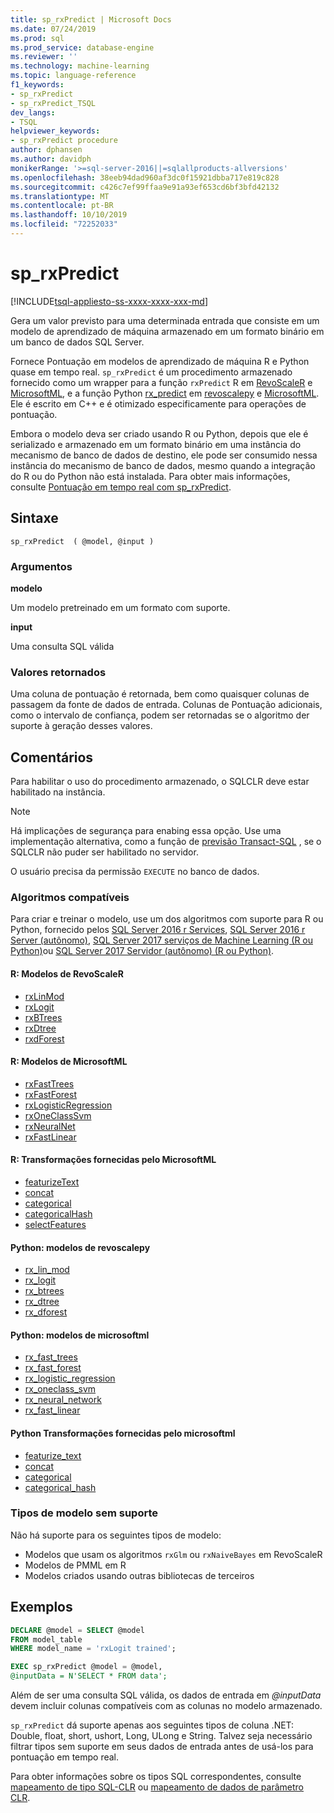 ```yaml
---
title: sp_rxPredict | Microsoft Docs
ms.date: 07/24/2019
ms.prod: sql
ms.prod_service: database-engine
ms.reviewer: ''
ms.technology: machine-learning
ms.topic: language-reference
f1_keywords:
- sp_rxPredict
- sp_rxPredict_TSQL
dev_langs:
- TSQL
helpviewer_keywords:
- sp_rxPredict procedure
author: dphansen
ms.author: davidph
monikerRange: '>=sql-server-2016||=sqlallproducts-allversions'
ms.openlocfilehash: 38eeb94dad960af3dc0f15921dbba717e819c828
ms.sourcegitcommit: c426c7ef99ffaa9e91a93ef653cd6bf3bfd42132
ms.translationtype: MT
ms.contentlocale: pt-BR
ms.lasthandoff: 10/10/2019
ms.locfileid: "72252033"
---
```

# <a name="sp_rxpredict"></a>sp_rxPredict  
[!INCLUDE[tsql-appliesto-ss-xxxx-xxxx-xxx-md](../../includes/tsql-appliesto-ss-xxxx-xxxx-xxx-md.md)]

Gera um valor previsto para uma determinada entrada que consiste em um modelo de aprendizado de máquina armazenado em um formato binário em um banco de dados SQL Server.

Fornece Pontuação em modelos de aprendizado de máquina R e Python quase em tempo real. `sp_rxPredict` é um procedimento armazenado fornecido como um wrapper para a função `rxPredict` R em [RevoScaleR](https://docs.microsoft.com/r-server/r-reference/revoscaler/revoscaler) e [MicrosoftML](https://docs.microsoft.com/r-server/r-reference/microsoftml/microsoftml-package), e a função Python [rx_predict](https://docs.microsoft.com/machine-learning-server/python-reference/revoscalepy/rx-predict) em [revoscalepy](https://docs.microsoft.com/machine-learning-server/python-reference/revoscalepy/revoscalepy-package) e [MicrosoftML](https://docs.microsoft.com/machine-learning-server/python-reference/microsoftml/microsoftml-package). Ele é escrito em C++ e é otimizado especificamente para operações de pontuação.

Embora o modelo deva ser criado usando R ou Python, depois que ele é serializado e armazenado em um formato binário em uma instância do mecanismo de banco de dados de destino, ele pode ser consumido nessa instância do mecanismo de banco de dados, mesmo quando a integração do R ou do Python não está instalada. Para obter mais informações, consulte [Pontuação em tempo real com sp_rxPredict](https://docs.microsoft.com/sql/advanced-analytics/real-time-scoring).

## <a name="syntax"></a>Sintaxe

```
sp_rxPredict  ( @model, @input )
```

### <a name="arguments"></a>Argumentos

**modelo**

Um modelo pretreinado em um formato com suporte. 

**input**

Uma consulta SQL válida

### <a name="return-values"></a>Valores retornados

Uma coluna de pontuação é retornada, bem como quaisquer colunas de passagem da fonte de dados de entrada.
Colunas de Pontuação adicionais, como o intervalo de confiança, podem ser retornadas se o algoritmo der suporte à geração desses valores.

## <a name="remarks"></a>Comentários

Para habilitar o uso do procedimento armazenado, o SQLCLR deve estar habilitado na instância.

> [!NOTE]
> Há implicações de segurança para enabing essa opção. Use uma implementação alternativa, como a função de [previsão Transact-SQL](https://docs.microsoft.com/sql/t-sql/queries/predict-transact-sql?view=sql-server-2017) , se o SQLCLR não puder ser habilitado no servidor.

O usuário precisa da permissão `EXECUTE` no banco de dados.

### <a name="supported-algorithms"></a>Algoritmos compatíveis

Para criar e treinar o modelo, use um dos algoritmos com suporte para R ou Python, fornecido pelos [SQL Server 2016 r Services](https://docs.microsoft.com/sql/advanced-analytics/r/sql-server-r-services?view=sql-server-2017), [SQL Server 2016 r Server (autônomo)](https://docs.microsoft.com/sql/advanced-analytics/r/r-server-standalone?view=sql-server-2016), [SQL Server 2017 serviços de Machine Learning (R ou Python)](https://docs.microsoft.com//sql/advanced-analytics/what-is-sql-server-machine-learning?view=sql-server-2017)ou [SQL Server 2017 Servidor (autônomo) (R ou Python)](https://docs.microsoft.com/sql/advanced-analytics/r/r-server-standalone?view=sql-server-2017).

#### <a name="r-revoscaler-models"></a>R: Modelos de RevoScaleR

  + [rxLinMod](https://docs.microsoft.com/machine-learning-server/r-reference/revoscaler/rxlinmod)
  + [rxLogit](https://docs.microsoft.com/machine-learning-server/r-reference/revoscaler/rxlogit)
  + [rxBTrees](https://docs.microsoft.com/machine-learning-server/r-reference/revoscaler/rxbtrees)
  + [rxDtree](https://docs.microsoft.com/machine-learning-server/r-reference/revoscaler/rxdtree)
  + [rxdForest](https://docs.microsoft.com/machine-learning-server/r-reference/revoscaler/rxdforest)

#### <a name="r-microsoftml-models"></a>R: Modelos de MicrosoftML

  + [rxFastTrees](https://docs.microsoft.com/machine-learning-server/r-reference/microsoftml/rxfasttrees)
  + [rxFastForest](https://docs.microsoft.com/machine-learning-server/r-reference/microsoftml/rxfastforest)
  + [rxLogisticRegression](https://docs.microsoft.com/machine-learning-server/r-reference/microsoftml/rxlogisticregression)
  + [rxOneClassSvm](https://docs.microsoft.com/machine-learning-server/r-reference/microsoftml/rxoneclasssvm)
  + [rxNeuralNet](https://docs.microsoft.com/machine-learning-server/r-reference/microsoftml/rxneuralnet)
  + [rxFastLinear](https://docs.microsoft.com/machine-learning-server/r-reference/microsoftml/rxfastlinear)

#### <a name="r-transformations-supplied-by-microsoftml"></a>R: Transformações fornecidas pelo MicrosoftML

  + [featurizeText](https://docs.microsoft.com/machine-learning-server/r-reference/microsoftml/rxfasttrees)
  + [concat](https://docs.microsoft.com/machine-learning-server/r-reference/microsoftml/concat)
  + [categorical](https://docs.microsoft.com/machine-learning-server/r-reference/microsoftml/categorical)
  + [categoricalHash](https://docs.microsoft.com/machine-learning-server/r-reference/microsoftml/categoricalHash)
  + [selectFeatures](https://docs.microsoft.com/machine-learning-server/r-reference/microsoftml/selectFeatures)

#### <a name="python-revoscalepy-models"></a>Python: modelos de revoscalepy

  + [rx_lin_mod](https://docs.microsoft.com/machine-learning-server/python-reference/revoscalepy/rx-lin-mod)
  + [rx_logit](https://docs.microsoft.com/machine-learning-server/python-reference/revoscalepy/rx-logit)
  + [rx_btrees](https://docs.microsoft.com/machine-learning-server/python-reference/revoscalepy/rx-btrees)
  + [rx_dtree](https://docs.microsoft.com/machine-learning-server/python-reference/revoscalepy/rx-dtree)
  + [rx_dforest](https://docs.microsoft.com/machine-learning-server/python-reference/revoscalepy/rx-dforest)


#### <a name="python-microsoftml-models"></a>Python: modelos de microsoftml

  + [rx_fast_trees](https://docs.microsoft.com/machine-learning-server/python-reference/microsoftml/rx-fast-trees)
  + [rx_fast_forest](https://docs.microsoft.com/machine-learning-server/python-reference/microsoftml/rx-fast-forest)
  + [rx_logistic_regression](https://docs.microsoft.com/machine-learning-server/python-reference/microsoftml/rx-logistic-regression)
  + [rx_oneclass_svm](https://docs.microsoft.com/machine-learning-server/python-reference/microsoftml/rx-oneclass-svm)
  + [rx_neural_network](https://docs.microsoft.com/machine-learning-server/python-reference/microsoftml/rx-neural-network)
  + [rx_fast_linear](https://docs.microsoft.com/machine-learning-server/python-reference/microsoftml/rx-fast-linear)

#### <a name="python-transformations-supplied-by-microsoftml"></a>Python Transformações fornecidas pelo microsoftml

  + [featurize_text](https://docs.microsoft.com/machine-learning-server/python-reference/microsoftml/rx-fast-trees)
  + [concat](https://docs.microsoft.com/machine-learning-server/python-reference/microsoftml/concat)
  + [categorical](https://docs.microsoft.com/machine-learning-server/python-reference/microsoftml/categorical)
  + [categorical_hash](https://docs.microsoft.com/machine-learning-server/python-reference/microsoftml/categorical-hash)
  
### <a name="unsupported-model-types"></a>Tipos de modelo sem suporte

Não há suporte para os seguintes tipos de modelo:

+ Modelos que usam os algoritmos `rxGlm` ou `rxNaiveBayes` em RevoScaleR
+ Modelos de PMML em R
+ Modelos criados usando outras bibliotecas de terceiros 

## <a name="examples"></a>Exemplos

```sql
DECLARE @model = SELECT @model 
FROM model_table 
WHERE model_name = 'rxLogit trained';

EXEC sp_rxPredict @model = @model,
@inputData = N'SELECT * FROM data';
```

Além de ser uma consulta SQL válida, os dados de entrada em *\@inputData* devem incluir colunas compatíveis com as colunas no modelo armazenado.

`sp_rxPredict` dá suporte apenas aos seguintes tipos de coluna .NET: Double, float, short, ushort, Long, ULong e String. Talvez seja necessário filtrar tipos sem suporte em seus dados de entrada antes de usá-los para pontuação em tempo real. 

  Para obter informações sobre os tipos SQL correspondentes, consulte [mapeamento de tipo SQL-CLR](/dotnet/framework/data/adonet/sql/linq/sql-clr-type-mapping) ou [mapeamento de dados de parâmetro CLR](../clr-integration-database-objects-types-net-framework/mapping-clr-parameter-data.md).

